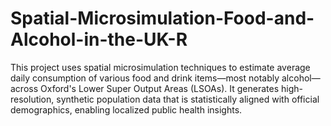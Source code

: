 # Spatial-Microsimulation-Food-and-Alcohol-in-the-UK-R
This project uses spatial microsimulation techniques to estimate average daily consumption of various food and drink items—most notably alcohol—across Oxford's Lower Super Output Areas (LSOAs). It generates high-resolution, synthetic population data that is statistically aligned with official demographics, enabling localized public health insights.
